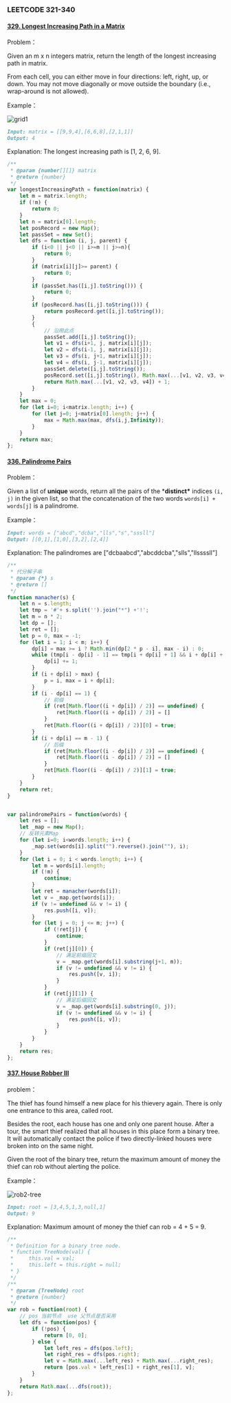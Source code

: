 ### **LEETCODE 321-340**

#### **[329. Longest Increasing Path in a Matrix](https://leetcode-cn.com/problems/longest-increasing-path-in-a-matrix/)**

Problem：

Given an m x n integers matrix, return the length of the longest increasing path in matrix.

From each cell, you can either move in four directions: left, right, up, or down. You may not move diagonally or move outside the boundary (i.e., wrap-around is not allowed).

Example：

![grid1](https://github.com/xingwy/Hugging-Algorithm/blob/master/images/grid1.jpg)

```markdown
Input: matrix = [[9,9,4],[6,6,8],[2,1,1]]
Output: 4
```

Explanation: The longest increasing path is [1, 2, 6, 9].

```js
/**
 * @param {number[][]} matrix
 * @return {number}
 */
var longestIncreasingPath = function(matrix) {
    let m = matrix.length;
    if (!m) {
        return 0;
    }
    let n = matrix[0].length;
    let posRecord = new Map();
    let passSet = new Set();
    let dfs = function (i, j, parent) {
        if (i<0 || j<0 || i>=m || j>=n){
            return 0;
        }
        if (matrix[i][j]>= parent) {
            return 0;
        }
        if (passSet.has([i,j].toString())) {
            return 0;
        }
        if (posRecord.has([i,j].toString())) {
            return posRecord.get([i,j].toString());
        }
        {
            // 沿用此点
            passSet.add([i,j].toString());
            let v1 = dfs(i+1, j, matrix[i][j]);
            let v2 = dfs(i-1, j, matrix[i][j]);
            let v3 = dfs(i, j+1, matrix[i][j]);
            let v4 = dfs(i, j-1, matrix[i][j]);
            passSet.delete([i,j].toString());
            posRecord.set([i,j].toString(), Math.max(...[v1, v2, v3, v4]) + 1);
            return Math.max(...[v1, v2, v3, v4]) + 1;
        }
    }
    let max = 0;
    for (let i=0; i<matrix.length; i++) {
        for (let j=0; j<matrix[0].length; j++) {
            max = Math.max(max, dfs(i,j,Infinity));
        }
    }
    return max;
};
```

#### **[336. Palindrome Pairs](https://leetcode-cn.com/problems/palindrome-pairs/)**

Problem：

Given a list of **unique** words, return all the pairs of the ***distinct\*** indices `(i, j)` in the given list, so that the concatenation of the two words `words[i] + words[j]` is a palindrome.

Example：

```markdown
Input: words = ["abcd","dcba","lls","s","sssll"]
Output: [[0,1],[1,0],[3,2],[2,4]]
```

Explanation: The palindromes are ["dcbaabcd","abcddcba","slls","llssssll"]

```js
/**
 * 代分解子串
 * @param {*} s
 * @return [] 
 */
function manacher(s) {
    let n = s.length;
    let tmp = '#'+ s.split('').join("*") +'!';
    let m = n * 2;
    let dp = [];
    let ret = [];
    let p = 0, max = -1;
    for (let i = 1; i < m; i++) {
        dp[i] = max >= i ? Math.min(dp[2 * p - i], max - i) : 0;
        while (tmp[i - dp[i] - 1] == tmp[i + dp[i] + 1] && i + dp[i] + 1 < m) {
            dp[i] += 1;
        }
        if (i + dp[i] > max) {
            p = i, max = i + dp[i];
        }
        if (i - dp[i] == 1) {
            // 前缀
            if (ret[Math.floor((i + dp[i]) / 2)] == undefined) {
                ret[Math.floor((i + dp[i]) / 2)] = []
            }
            ret[Math.floor((i + dp[i]) / 2)][0] = true;
        }
        if (i + dp[i] == m - 1) {
            // 后缀
            if (ret[Math.floor((i - dp[i]) / 2)] == undefined) {
                ret[Math.floor((i - dp[i]) / 2)] = []
            }
            ret[Math.floor((i - dp[i]) / 2)][1] = true;
        }
    }
    return ret;
}


var palindromePairs = function(words) {
    let res = [];
    let _map = new Map();
    // 反转元素Map
    for (let i=0; i<words.length; i++) {
        _map.set(words[i].split("").reverse().join(""), i);
    }
    for (let i = 0; i < words.length; i++) {
        let m = words[i].length;
        if (!m) {
            continue;
        }
        let ret = manacher(words[i]);
        let v = _map.get(words[i]);
        if (v != undefined && v != i) {
            res.push([i, v]);
        }
        for (let j = 0; j <= m; j++) {
            if (!ret[j]) {
                continue;
            }
            if (ret[j][0]) {
                // 满足前缀回文
                v = _map.get(words[i].substring(j+1, m));
                if (v != undefined && v != i) {
                    res.push([v, i]);
                }
            }
            if (ret[j][1]) {
                // 满足后缀回文
                v = _map.get(words[i].substring(0, j));
                if (v != undefined && v != i) {
                    res.push([i, v]);
                }
            }
        }
    }
    return res;
};
```

#### **[337. House Robber III](https://leetcode-cn.com/problems/house-robber-iii/)**

problem：

The thief has found himself a new place for his thievery again. There is only one entrance to this area, called root.

Besides the root, each house has one and only one parent house. After a tour, the smart thief realized that all houses in this place form a binary tree. It will automatically contact the police if two directly-linked houses were broken into on the same night.

Given the root of the binary tree, return the maximum amount of money the thief can rob without alerting the police.

Example：

![rob2-tree](https://github.com/xingwy/Hugging-Algorithm/blob/master/images/rob2-tree.jpg)

```markdown
Input: root = [3,4,5,1,3,null,1]
Output: 9
```

Explanation: Maximum amount of money the thief can rob = 4 + 5 = 9.

```js
/**
 * Definition for a binary tree node.
 * function TreeNode(val) {
 *     this.val = val;
 *     this.left = this.right = null;
 * }
 */
/**
 * @param {TreeNode} root
 * @return {number}
 */
var rob = function(root) {
    // pos 当前节点  use 父节点是否采用
    let dfs = function(pos) {
        if (!pos) {
            return [0, 0];
        } else {
            let left_res = dfs(pos.left);
            let right_res = dfs(pos.right);
            let v = Math.max(...left_res) + Math.max(...right_res);
            return [pos.val + left_res[1] + right_res[1], v];
        }
    }
    return Math.max(...dfs(root));
};
```

